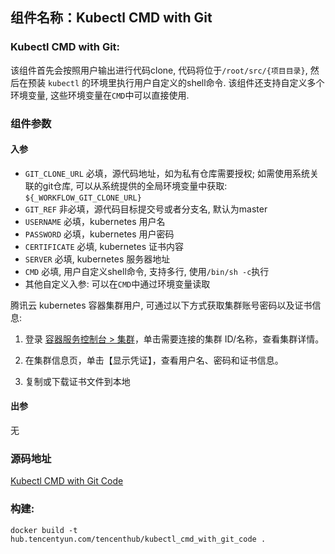 ## 组件名称：Kubectl CMD with Git

### Kubectl CMD with Git:

该组件首先会按照用户输出进行代码clone, 代码将位于`/root/src/{项目目录}`, 然后在预装 `kubectl` 的环境里执行用户自定义的shell命令. 该组件还支持自定义多个环境变量, 这些环境变量在`CMD`中可以直接使用.

### 组件参数
#### 入参

- `GIT_CLONE_URL` 必填，源代码地址，如为私有仓库需要授权; 如需使用系统关联的git仓库, 可以从系统提供的全局环境变量中获取: `${_WORKFLOW_GIT_CLONE_URL}`
- `GIT_REF` 非必填，源代码目标提交号或者分支名, 默认为master
- `USERNAME` 必填，kubernetes 用户名
- `PASSWORD` 必填，kubernetes 用户密码
- `CERTIFICATE` 必填, kubernetes 证书内容
- `SERVER` 必填, kubernetes 服务器地址
- `CMD` 必填, 用户自定义shell命令, 支持多行, 使用`/bin/sh -c`执行
- 其他自定义入参: 可以在`CMD`中通过环境变量读取
  

 

腾讯云 kubernetes 容器集群用户, 可通过以下方式获取集群账号密码以及证书信息:

1) 登录 [容器服务控制台 > 集群](https://console.cloud.tencent.com/ccs)，单击需要连接的集群 ID/名称，查看集群详情。

2) 在集群信息页，单击【显示凭证】，查看用户名、密码和证书信息。

3) 复制或下载证书文件到本地

#### 出参
无

### 源码地址

[Kubectl CMD with Git Code](https://github.com/tencentyun/workflow-components/tree/master/container/kubectl_cmd_with_git_code)

### 构建:

`docker build -t hub.tencentyun.com/tencenthub/kubectl_cmd_with_git_code .`
